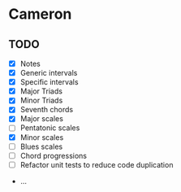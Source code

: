 # Cameron

## TODO

* [X] Notes
* [X] Generic intervals
* [X] Specific intervals
* [X] Major Triads
* [X] Minor Triads
* [X] Seventh chords
* [X] Major scales
* [ ] Pentatonic scales
* [X] Minor scales
* [ ] Blues scales
* [ ] Chord progressions
* [ ] Refactor unit tests to reduce code duplication
* ...
